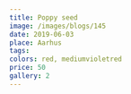 ```yaml
---
title: Poppy seed
image: /images/blogs/145
date: 2019-06-03
place: Aarhus
tags:
colors: red, mediumvioletred
price: 50
gallery: 2
---
```

